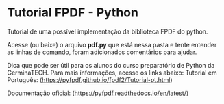 # Tutorial FPDF - Python

Tutorial de uma possível implementação da biblioteca FPDF do python.

Acesse (ou baixe) o arquivo **pdf.py** que está nessa pasta e tente entender as linhas de comando, foram adicionados comentários para ajudar.

Dica que pode ser útil para os alunos do curso preparatório de Python da GerminaTECH.
Para mais informações, acesse os links abaixo:
Tutorial em Português: (https://pyfpdf.github.io/fpdf2/Tutorial-pt.html)

Documentação oficial: (https://pyfpdf.readthedocs.io/en/latest/)
